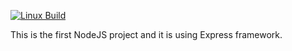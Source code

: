 [![Linux Build][travis-image]][travis-url]

This is the first NodeJS project and it is using Express framework.

[travis-image]: https://travis-ci.org/alfrededison/Learning-NodeJS-with-Express.svg?branch=master
[travis-url]: https://travis-ci.org/alfrededison/Learning-NodeJS-with-Express
